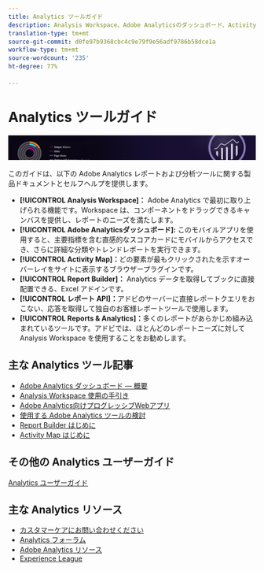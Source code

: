 ```yaml
---
title: Analytics ツールガイド
description: Analysis Workspace、Adobe Analyticsのダッシュボード、Activity Map、Report Builder、レポートAPI、Reports & Analytics向けの製品ドキュメントおよびセルフヘルプ。
translation-type: tm+mt
source-git-commit: d0fe97b9368cbc4c9e79f9e56adf9786b58dce1a
workflow-type: tm+mt
source-wordcount: '235'
ht-degree: 77%

---
```



# Analytics ツールガイド

![バナー](../../assets/doc_banner_analyze.png)

このガイドは、以下の Adobe Analytics レポートおよび分析ツールに関する製品ドキュメントとセルフヘルプを提供します。

* **[!UICONTROL Analysis Workspace]：** Adobe Analytics で最初に取り上げられる機能です。Workspace は、コンポーネントをドラッグできるキャンバスを提供し、レポートのニーズを満たします。
* **[!UICONTROL Adobe Analyticsダッシュボード]:** このモバイルアプリを使用すると、主要指標を含む直感的なスコアカードにモバイルからアクセスでき、さらに詳細な分類やトレンドレポートを実行できます。
* **[!UICONTROL Activity Map]：**&#x200B;どの要素が最もクリックされたを示すオーバーレイをサイトに表示するブラウザープラグインです。
* **[!UICONTROL Report Builder]：** Analytics データを取得してブックに直接配置できる、Excel アドインです。
* **[!UICONTROL レポート API]：**&#x200B;アドビのサーバーに直接レポートクエリをおこない、応答を取得して独自のお客様レポートツールで使用します。
* **[!UICONTROL Reports &amp; Analytics]：**&#x200B;多くのレポートがあらかじめ組み込まれているツールです。アドビでは、ほとんどのレポートニーズに対して Analysis Workspace を使用することをお勧めします。

## 主な Analytics ツール記事

* [Adobe Analytics ダッシュボード — 概要](/help/analyze/mobile-app/home.md)
* [Analysis Workspace 使用の手引き](analysis-workspace/home.md)
* [Adobe Analytics向けプログレッシブWebアプリ](/help/analyze/pwa/pwa.md)
* [使用する Adobe Analytics ツールの検討](/help/admin/c-analytics-product-comparison/which-analytics-tool.md)
* [Report Builder はじめに](report-builder/home.md)
* [Activity Map はじめに](activity-map/activity-map.md)

## その他の Analytics ユーザーガイド

[Analytics ユーザーガイド](/help/landing/home.md)

## 主な Analytics リソース

* [カスタマーケアにお問い合わせください](https://helpx.adobe.com/jp/contact/enterprise-support.ec.html)
* [Analytics フォーラム](https://forums.adobe.com/community/experience-cloud/analytics-cloud/analytics)
* [Adobe Analytics リソース](https://forums.adobe.com/message/10660755)
* [Experience League](https://landing.adobe.com/experience-league/)
